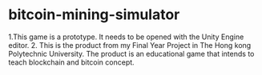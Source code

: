 # bitcoin-mining-simulator

1.This game is a prototype. It needs to be opened with the Unity Engine editor.
2. This is the product from my Final Year Project in The Hong kong Polytechnic University. The product is an educational game that intends to teach blockchain and bitcoin concept.
